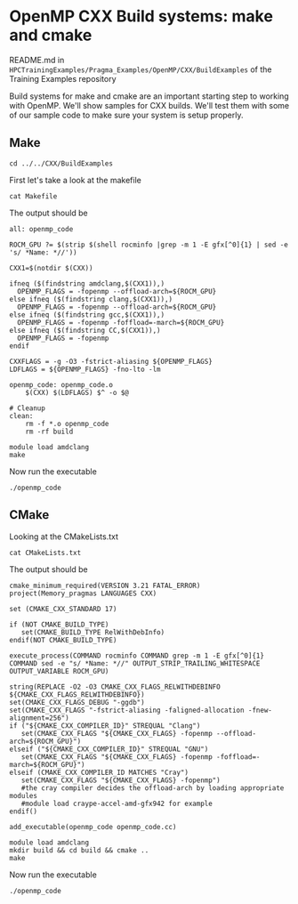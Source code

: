 # OpenMP CXX Build systems: make and cmake

README.md in `HPCTrainingExamples/Pragma_Examples/OpenMP/CXX/BuildExamples` of the Training Examples repository

Build systems for make and cmake are an important starting step to working with OpenMP.
We'll show samples for CXX builds. We'll test them with
some of our sample code to make sure your system is setup properly.

## Make

```
cd ../../CXX/BuildExamples
```

First let's take a look at the makefile

```
cat Makefile
```

The output should be

```
all: openmp_code

ROCM_GPU ?= $(strip $(shell rocminfo |grep -m 1 -E gfx[^0]{1} | sed -e 's/ *Name: *//'))

CXX1=$(notdir $(CXX))

ifneq ($(findstring amdclang,$(CXX1)),)
  OPENMP_FLAGS = -fopenmp --offload-arch=${ROCM_GPU}
else ifneq ($(findstring clang,$(CXX1)),)
  OPENMP_FLAGS = -fopenmp --offload-arch=${ROCM_GPU}
else ifneq ($(findstring gcc,$(CXX1)),)
  OPENMP_FLAGS = -fopenmp -foffload=-march=${ROCM_GPU}
else ifneq ($(findstring CC,$(CXX1)),)
  OPENMP_FLAGS = -fopenmp
endif

CXXFLAGS = -g -O3 -fstrict-aliasing ${OPENMP_FLAGS}
LDFLAGS = ${OPENMP_FLAGS} -fno-lto -lm

openmp_code: openmp_code.o
	$(CXX) $(LDFLAGS) $^ -o $@

# Cleanup
clean:
	rm -f *.o openmp_code
	rm -rf build
```

```
module load amdclang
make
```

Now run the executable

```
./openmp_code
```

## CMake

Looking at the CMakeLists.txt

```
cat CMakeLists.txt
```

The output should be

```
cmake_minimum_required(VERSION 3.21 FATAL_ERROR)
project(Memory_pragmas LANGUAGES CXX)

set (CMAKE_CXX_STANDARD 17)

if (NOT CMAKE_BUILD_TYPE)
   set(CMAKE_BUILD_TYPE RelWithDebInfo)
endif(NOT CMAKE_BUILD_TYPE)

execute_process(COMMAND rocminfo COMMAND grep -m 1 -E gfx[^0]{1} COMMAND sed -e "s/ *Name: *//" OUTPUT_STRIP_TRAILING_WHITESPACE OUTPUT_VARIABLE ROCM_GPU)

string(REPLACE -O2 -O3 CMAKE_CXX_FLAGS_RELWITHDEBINFO ${CMAKE_CXX_FLAGS_RELWITHDEBINFO})
set(CMAKE_CXX_FLAGS_DEBUG "-ggdb")
set(CMAKE_CXX_FLAGS "-fstrict-aliasing -faligned-allocation -fnew-alignment=256")
if ("${CMAKE_CXX_COMPILER_ID}" STREQUAL "Clang")
   set(CMAKE_CXX_FLAGS "${CMAKE_CXX_FLAGS} -fopenmp --offload-arch=${ROCM_GPU}")
elseif ("${CMAKE_CXX_COMPILER_ID}" STREQUAL "GNU")
   set(CMAKE_CXX_FLAGS "${CMAKE_CXX_FLAGS} -fopenmp -foffload=-march=${ROCM_GPU}")
elseif (CMAKE_CXX_COMPILER_ID MATCHES "Cray")
   set(CMAKE_CXX_FLAGS "${CMAKE_CXX_FLAGS} -fopenmp")
   #the cray compiler decides the offload-arch by loading appropriate modules
   #module load craype-accel-amd-gfx942 for example
endif()

add_executable(openmp_code openmp_code.cc)
```

```
module load amdclang
mkdir build && cd build && cmake ..
make
```

Now run the executable

```
./openmp_code
```

